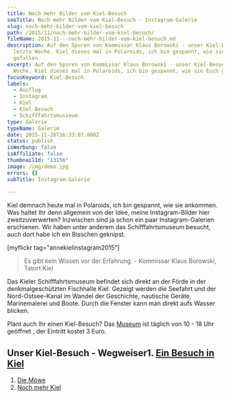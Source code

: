 ```yaml
---
title: Noch mehr Bilder vom Kiel-Besuch
seoTitle: Noch mehr Bilder vom Kiel-Besuch - Instagram-Galerie
slug: noch-mehr-bilder-vom-kiel-besuch
path: /2015/11/noch-mehr-bilder-vom-kiel-besuch/
fileName: 2015-11---noch-mehr-bilder-vom-kiel-besuch.md
description: Auf den Spuren von Kommissar Klaus Borowski - unser Kiel-Besuch
  letzte Woche. Kiel dieses mal in Polaroids, ich bin gespannt, wie sie Euch
  gefallen.
excerpt: Auf den Spuren von Kommissar Klaus Borowski - unser Kiel-Besuch letzte
  Woche. Kiel dieses mal in Polaroids, ich bin gespannt, wie sie Euch gefallen.
focusKeyword: Kiel-Besuch
labels:
  - Ausflug
  - Instagram
  - Kiel
  - Kiel-Besuch
  - Schifffahrtsmusseum
type: Galerie
typeName: Galerie
date: 2015-11-26T16:33:07.000Z
status: publish
isWerbung: false
isAffiliate: false
thumbnailId: "13156"
image: /img/demo.jpg
errors: {}
subTitle: Instagram-Galerie
  
---
```


Kiel demnach heute mal in Polaroids, ich bin gespannt, wie sie ankommen. Was
haltet Ihr denn allgemein von der Idee, meine Instagram-Bilder hier
zweitzuverwerten? Inzwischen sind ja schon ein paar Instagram-Galerien
erschienen. Wir haben unter anderem das Schifffahrtsmuseum besucht, auch dort
habe ich ein Bisschen geknipst.

[myflickr tag="annekielinstagram2015"]

> Es gibt kein Wissen vor der Erfahrung. - Kommissar Klaus Borowski, Tatort Kiel

Das Kieler Schifffahrtsmuseum befindet sich direkt an der Förde in der
denkmalgeschützten Fischhalle Kiel. Gezeigt werden die Seefahrt und der
Nord-Ostsee-Kanal im Wandel der Geschichte, nautische Geräte, Marinemalerei und
Boote. Durch die Fenster kann man direkt aufs Wasser blicken.

Plant auch Ihr einen Kiel-Besuch? Das
[Museum](http://www.kiel.de/kultur/museum/schifffahrtsmuseum/) ist täglich von
10 - 18 Uhr geöffnet , der Eintritt kostet 3 Euro.

## Unser Kiel-Besuch - Wegweiser1. [Ein Besuch in Kiel](/2015/11/ein-besuch-in-kiel/)

1.  [Die Möwe](/2015/11/die-moewe/)
1.  [Noch mehr Kiel](/2015/11/noch-mehr-kiel/)

  
